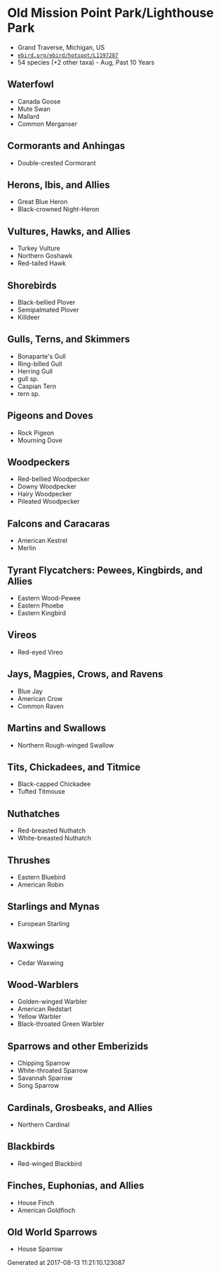 
# Old Mission Point Park/Lighthouse Park

* Grand Traverse, Michigan, US
* [`ebird.org/ebird/hotspot/L1197287`](ebird.org/ebird/hotspot/L1197287)
* 54 species (+2 other taxa) - Aug, Past 10 Years


## Waterfowl

  * Canada Goose
  * Mute Swan
  * Mallard
  * Common Merganser

## Cormorants and Anhingas

  * Double-crested Cormorant

## Herons, Ibis, and Allies

  * Great Blue Heron
  * Black-crowned Night-Heron

## Vultures, Hawks, and Allies

  * Turkey Vulture
  * Northern Goshawk
  * Red-tailed Hawk

## Shorebirds

  * Black-bellied Plover
  * Semipalmated Plover
  * Killdeer

## Gulls, Terns, and Skimmers

  * Bonaparte's Gull
  * Ring-billed Gull
  * Herring Gull
  * gull sp.
  * Caspian Tern
  * tern sp.

## Pigeons and Doves

  * Rock Pigeon
  * Mourning Dove

## Woodpeckers

  * Red-bellied Woodpecker
  * Downy Woodpecker
  * Hairy Woodpecker
  * Pileated Woodpecker

## Falcons and Caracaras

  * American Kestrel
  * Merlin

## Tyrant Flycatchers: Pewees, Kingbirds, and Allies

  * Eastern Wood-Pewee
  * Eastern Phoebe
  * Eastern Kingbird

## Vireos

  * Red-eyed Vireo

## Jays, Magpies, Crows, and Ravens

  * Blue Jay
  * American Crow
  * Common Raven

## Martins and Swallows

  * Northern Rough-winged Swallow

## Tits, Chickadees, and Titmice

  * Black-capped Chickadee
  * Tufted Titmouse

## Nuthatches

  * Red-breasted Nuthatch
  * White-breasted Nuthatch

## Thrushes

  * Eastern Bluebird
  * American Robin

## Starlings and Mynas

  * European Starling

## Waxwings

  * Cedar Waxwing

## Wood-Warblers

  * Golden-winged Warbler
  * American Redstart
  * Yellow Warbler
  * Black-throated Green Warbler

## Sparrows and other Emberizids

  * Chipping Sparrow
  * White-throated Sparrow
  * Savannah Sparrow
  * Song Sparrow

## Cardinals, Grosbeaks, and Allies

  * Northern Cardinal

## Blackbirds

  * Red-winged Blackbird

## Finches, Euphonias, and Allies

  * House Finch
  * American Goldfinch

## Old World Sparrows

  * House Sparrow

Generated at 2017-08-13 11:21:10.123087


